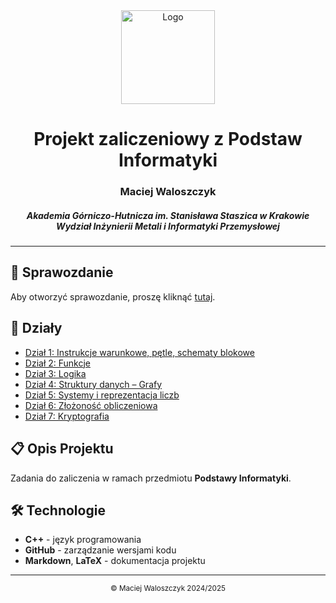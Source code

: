 <div align="center">
  <img src="https://www.agh.edu.pl/home/ckim/multimedia/znak_graficzny/znak_bez_nazwy/agh_znk_wbr_rgb_150ppi.jpg" alt="Logo" width="150"/>
  <h1>Projekt zaliczeniowy z Podstaw Informatyki</h1>
  <h3>Maciej Waloszczyk</h3>
  <h5>Akademia Górniczo-Hutnicza im. Stanisława Staszica w Krakowie <br>
  <i>Wydział Inżynierii Metali i Informatyki Przemysłowej</i></h5>
</div>

---

## 📄 Sprawozdanie
Aby otworzyć sprawozdanie, proszę kliknąć [tutaj](pi_sprawozdanie_zaliczenie.pdf).

## 📂 Działy
- [Dział 1: Instrukcje warunkowe, pętle, schematy blokowe](Instrukcje%20warunkowe%2C%20pętle%2C%20schematy%20blokowe/)
- [Dział 2: Funkcje](Funkcje/)
- [Dział 3: Logika](Logika/)
- [Dział 4: Struktury danych – Grafy](Struktury%20danych%20–%20Grafy/)
- [Dział 5: Systemy i reprezentacja liczb](Systemy%20i%20reprezentacja%20liczb/)
- [Dział 6: Złożoność obliczeniowa](Złożoność%20obliczeniowa/)
- [Dział 7: Kryptografia](Kryptografia/)

## 📋 Opis Projektu
Zadania do zaliczenia w ramach przedmiotu **Podstawy Informatyki**.

## 🛠 Technologie
- **C++** - język programowania
- **GitHub** - zarządzanie wersjami kodu
- **Markdown**, **LaTeX** - dokumentacja projektu

---

<div align="center">
  <sub>&copy; Maciej Waloszczyk 2024/2025</sub>
</div>
